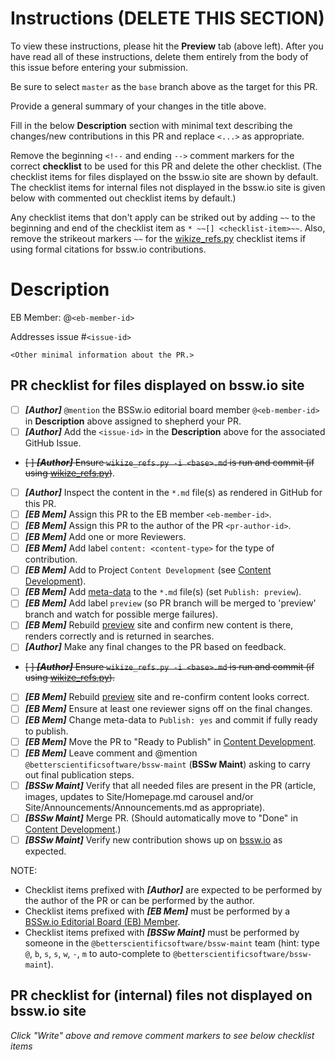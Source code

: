 # Instructions (DELETE THIS SECTION)

To view these instructions, please hit the **Preview** tab (above left). After you have read all of these instructions, delete them entirely from the body of this issue before entering your submission.

Be sure to select `master` as the `base` branch above as the target for this PR.

Provide a general summary of your changes in the title above.

Fill in the below **Description** section with minimal text describing the changes/new contributions in this PR and replace `<...>` as appropriate.

Remove the beginning `<!--` and ending `-->` comment markers for the correct **checklist** to be used for this PR and delete the other checklist.  (The checklist items for files displayed on the bssw.io site are shown by default.  The checklist items for internal files not displayed in the bssw.io site is given below with commented out checklist items by default.)

Any checklist items that don't apply can be striked out by adding `~~` to the beginning and end of the checklist item as `* ~~[] <checklist-item>~~`.  Also, remove the strikeout markers `~~` for the [wikize_refs.py] checklist items if using formal citations for bssw.io contributions.


# Description

EB Member: @`<eb-member-id>`

Addresses issue #`<issue-id>`

`<Other minimal information about the PR.>`


## PR checklist for files displayed on bssw.io site

* [ ] ***[Author]*** `@mention` the BSSw.io editorial board member `@<eb-member-id>` in **Description** above assigned to shepherd your PR.
* [ ] ***[Author]*** Add the `<issue-id>` in the **Description** above for the associated GitHub Issue.
* ~~[ ] ***[Author]*** Ensure `wikize_refs.py -i <base>.md` is run and commit (if using [wikize_refs.py])~~.
* [ ] ***[Author]*** Inspect the content in the `*.md` file(s) as rendered in GitHub for this PR.
* [ ] ***[EB Mem]*** Assign this PR to the EB member `<eb-member-id>`.
* [ ] ***[EB Mem]*** Assign this PR to the author of the PR `<pr-author-id>`.
* [ ] ***[EB Mem]*** Add one or more Reviewers.
* [ ] ***[EB Mem]*** Add label `content: <content-type>` for the type of contribution.
* [ ] ***[EB Mem]*** Add to Project `Content Development` (see [Content Development]).
* [ ] ***[EB Mem]*** Add [meta-data] to the `*.md` file(s) (set `Publish: preview`).
* [ ] ***[EB Mem]*** Add label `preview` (so PR branch will be merged to 'preview' branch and watch for possible merge failures).
* [ ] ***[EB Mem]*** Rebuild [preview] site and confirm new content is there, renders correctly and is returned in searches.
* [ ] ***[Author]*** Make any final changes to the PR based on feedback.
* ~~[ ] ***[Author]*** Ensure `wikize_refs.py -i <base>.md` is run and commit (if using [wikize_refs.py]).~~
* [ ] ***[EB Mem]*** Rebuild [preview] site and re-confirm content looks correct.
* [ ] ***[EB Mem]*** Ensure at least one reviewer signs off on the final changes.
* [ ] ***[EB Mem]*** Change meta-data to `Publish: yes` and commit if fully ready to publish.
* [ ] ***[EB Mem]*** Move the PR to "Ready to Publish" in [Content Development].
* [ ] ***[EB Mem]*** Leave comment and @mention `@betterscientificsoftware/bssw-maint` (**BSSw Maint**) asking to carry out final publication steps.
* [ ] ***[BSSw Maint]*** Verify that all needed files are present in the PR (article, images, updates to Site/Homepage.md carousel and/or Site/Announcements/Announcements.md as appropriate).
* [ ] ***[BSSw Maint]*** Merge PR. (Should automatically move to "Done" in [Content Development].)
* [ ] ***[BSSw Maint]*** Verify new contribution shows up on [bssw.io] as expected.

NOTE:
* Checklist items prefixed with ***[Author]*** are expected to be performed by the author of the PR or can be performed by the author.
* Checklist items prefixed with ***[EB Mem]*** must be performed by a [BSSw.io Editorial Board (EB) Member](https://betterscientificsoftware.github.io/bssw.io/bssw_members.html).
* Checklist items prefixed with ***[BSSw Maint]*** must be performed by someone in the `@betterscientificsoftware/bssw-maint` team (hint: type `@`, `b`, `s`, `s`, `w`, `-`, `m`  to auto-complete to `@betterscientificsoftware/bssw-maint`).

<!-- NOTE: Remove above checklist if using the below checklist for internal files. -->

<!-- NOTE: Remove below checklist if using the above checklist for  bssw.io files. -->


## PR checklist for (internal) files not displayed on bssw.io site

*Click "Write" above and remove comment markers to see below checklist items*

<!-- REMOVE THIS COMMENT MARKER IF USING BELOW CHECKLIST
* [ ] Set list of Reviewers (at least one).
* [ ] Add to Project [BSSw Internal].
* [ ] View the modified `*.md` files as rendered in GitHub.
* [ ] If changes are to the GitHub pages site under the `docs/` directory, consider viewing locally with Jekyll.
* [ ] Watch for PR check failures.
* [ ] Make any final changes to the PR based on feedback and review GitHub (and Jekyll) rendered files.
* [ ] Ensure at least one reviewer signs off on the changes.
* [ ] Once reviewer has approved and PR check pass, then merge the PR.
REMOVE THIS COMMENT MARKER IF USING ABOVE CHECKLIST -->


<!-- Standard links below, leave these this section! -->

[preview]: https://preview.bssw.io
[bssw.io]: https://bssw.io
[Content Development]: https://github.com/betterscientificsoftware/bssw.io/projects/3
[BSSw Internal]: https://github.com/betterscientificsoftware/bssw.io/projects/2
[meta-data]: https://betterscientificsoftware.github.io/bssw.io/bssw_styling_common.html#metadata-section
[wikize_refs.py]: https://github.com/betterscientificsoftware/bssw.io/blob/master/utils/README.md#wikize_refspy

